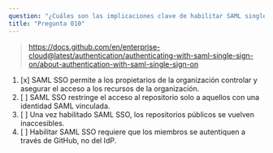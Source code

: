 ```yaml
---
question: "¿Cuáles son las implicaciones clave de habilitar SAML single sign-on (SSO) para una organización en GitHub Enterprise Cloud?"
title: "Pregunta 010"
---
```


> https://docs.github.com/en/enterprise-cloud@latest/authentication/authenticating-with-saml-single-sign-on/about-authentication-with-saml-single-sign-on
1. [x] SAML SSO permite a los propietarios de la organización controlar y asegurar el acceso a los recursos de la organización.
1. [ ] SAML SSO restringe el acceso al repositorio solo a aquellos con una identidad SAML vinculada.
1. [ ] Una vez habilitado SAML SSO, los repositorios públicos se vuelven inaccesibles.
1. [ ] Habilitar SAML SSO requiere que los miembros se autentiquen a través de GitHub, no del IdP.
